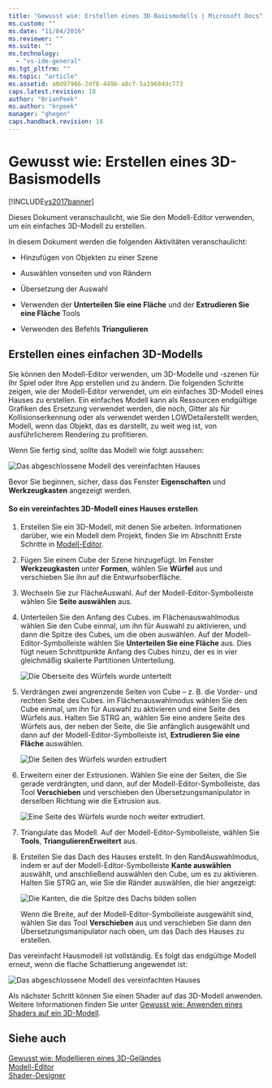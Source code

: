 ```yaml
---
title: "Gewusst wie: Erstellen eines 3D-Basismodells | Microsoft Docs"
ms.custom: ""
ms.date: "11/04/2016"
ms.reviewer: ""
ms.suite: ""
ms.technology: 
  - "vs-ide-general"
ms.tgt_pltfrm: ""
ms.topic: "article"
ms.assetid: a0d97966-2df8-449b-a8cf-5a19684dc773
caps.latest.revision: 18
author: "BrianPeek"
ms.author: "brpeek"
manager: "ghogen"
caps.handback.revision: 18
---
```

# Gewusst wie: Erstellen eines 3D-Basismodells
[!INCLUDE[vs2017banner](../code-quality/includes/vs2017banner.md)]

Dieses Dokument veranschaulicht, wie Sie den Modell\-Editor verwenden, um ein einfaches 3D\-Modell zu erstellen.  
  
 In diesem Dokument werden die folgenden Aktivitäten veranschaulicht:  
  
-   Hinzufügen von Objekten zu einer Szene  
  
-   Auswählen vonseiten und von Rändern  
  
-   Übersetzung der Auswahl  
  
-   Verwenden der **Unterteilen Sie eine Fläche** und der **Extrudieren Sie eine Fläche** Tools  
  
-   Verwenden des Befehls **Triangulieren**  
  
## Erstellen eines einfachen 3D\-Modells  
 Sie können den Modell\-Editor verwenden, um 3D\-Modelle und \-szenen für Ihr Spiel oder Ihre App erstellen und zu ändern.  Die folgenden Schritte zeigen, wie der Modell\-Editor verwendet, um ein einfaches 3D\-Modell eines Hauses zu erstellen.  Ein einfaches Modell kann als Ressourcen endgültige Grafiken des Ersetzung verwendet werden, die noch, Gitter als für Kollisionserkennung oder als verwendet werden LOWDetailerstellt werden, Modell, wenn das Objekt, das es darstellt, zu weit weg ist, von ausführlicherem Rendering zu profitieren.  
  
 Wenn Sie fertig sind, sollte das Modell wie folgt aussehen:  
  
 ![Das abgeschlossene Modell des vereinfachten Hauses](../designers/media/gfx_model_demo_house_final.png "gfx\_model\_demo\_house\_final")  
  
 Bevor Sie beginnen, sicher, dass das Fenster **Eigenschaften** und **Werkzeugkasten** angezeigt werden.  
  
#### So ein vereinfachtes 3D\-Modell eines Hauses erstellen  
  
1.  Erstellen Sie ein 3D\-Modell, mit denen Sie arbeiten.  Informationen darüber, wie ein Modell dem Projekt, finden Sie im Abschnitt Erste Schritte in [Modell\-Editor](../designers/model-editor.md).  
  
2.  Fügen Sie einem Cube der Szene hinzugefügt.  Im Fenster **Werkzeugkasten** unter **Formen**, wählen Sie **Würfel** aus und verschieben Sie ihn auf die Entwurfsoberfläche.  
  
3.  Wechseln Sie zur FlächeAuswahl.  Auf der Modell\-Editor\-Symbolleiste wählen Sie **Seite auswählen** aus.  
  
4.  Unterteilen Sie den Anfang des Cubes.  im Flächenauswahlmodus wählen Sie den Cube einmal, um ihn für Auswahl zu aktivieren, und dann die Spitze des Cubes, um die oben auswählen.  Auf der Modell\-Editor\-Symbolleiste wählen Sie **Unterteilen Sie eine Fläche** aus.  Dies fügt neuen Schnittpunkte Anfang des Cubes hinzu, der es in vier gleichmäßig skalierte Partitionen Unterteilung.  
  
     ![Die Oberseite des Würfels wurde unterteilt](../designers/media/gfx_model_demo_house_subdiv.png "gfx\_model\_demo\_house\_subdiv")  
  
5.  Verdrängen zwei angrenzende Seiten von Cube – z. B. die Vorder\- und rechten Seite des Cubes.  im Flächenauswahlmodus wählen Sie den Cube einmal, um ihn für Auswahl zu aktivieren und eine Seite des Würfels aus.  Halten Sie STRG an, wählen Sie eine andere Seite des Würfels aus, der neben der Seite, die Sie anfänglich ausgewählt und dann auf der Modell\-Editor\-Symbolleiste ist, **Extrudieren Sie eine Fläche** auswählen.  
  
     ![Die Seiten des Würfels wurden extrudiert](../designers/media/gfx_model_demo_house_extrude.png "gfx\_model\_demo\_house\_extrude")  
  
6.  Erweitern einer der Extrusionen.  Wählen Sie eine der Seiten, die Sie gerade verdrängten, und dann, auf der Modell\-Editor\-Symbolleiste, das Tool **Verschieben** und verschieben den Übersetzungsmanipulator in derselben Richtung wie die Extrusion aus.  
  
     ![Eine Seite des Würfels wurde noch weiter extrudiert.](../designers/media/gfx_model_demo_house_extend.png "gfx\_model\_demo\_house\_extend")  
  
7.  Triangulate das Modell.  Auf der Modell\-Editor\-Symbolleiste, wählen Sie **Tools**, **TriangulierenErweitert** aus.  
  
8.  Erstellen Sie das Dach des Hauses erstellt.  In den RandAuswahlmodus, indem er auf der Modell\-Editor\-Symbolleiste **Kante auswählen** auswählt, und anschließend auswählen den Cube, um es zu aktivieren.  Halten Sie STRG an, wie Sie die Ränder auswählen, die hier angezeigt:  
  
     ![Die Kanten, die die Spitze des Dachs bilden sollen](../designers/media/gfx_model_demo_house_edges.png "gfx\_model\_demo\_house\_edges")  
  
     Wenn die Breite, auf der Modell\-Editor\-Symbolleiste ausgewählt sind, wählen Sie das Tool **Verschieben** aus und verschieben Sie dann den Übersetzungsmanipulator nach oben, um das Dach des Hauses zu erstellen.  
  
 Das vereinfacht Hausmodell ist vollständig.  Es folgt das endgültige Modell erneut, wenn die flache Schattierung angewendet ist:  
  
 ![Das abgeschlossene Modell des vereinfachten Hauses](../designers/media/gfx_model_demo_house_final.png "gfx\_model\_demo\_house\_final")  
  
 Als nächster Schritt können Sie einen Shader auf das 3D\-Modell anwenden.  Weitere Informationen finden Sie unter [Gewusst wie: Anwenden eines Shaders auf ein 3D\-Modell](../designers/how-to-apply-a-shader-to-a-3-d-model.md).  
  
## Siehe auch  
 [Gewusst wie: Modellieren eines 3D\-Geländes](../designers/how-to-model-3-d-terrain.md)   
 [Modell\-Editor](../designers/model-editor.md)   
 [Shader\-Designer](../designers/shader-designer.md)